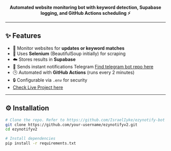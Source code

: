 <p align="center">
  <b>Automated website monitoring bot with keyword detection, Supabase logging, and GitHub Actions scheduling ⚡</b>
</p>

---

## ✨ Features
- 🔎 Monitor websites for **updates or keyword matches**
- 📡 Uses **Selenium** (BeautifulSoup initially) for scraping
- ☁️ Stores results in **Supabase**
- 🔔 Sends instant notifications Telegram [Find telegram bot repo here](https://github.com/IsraelIyke/ezynotify-bot)
- 🕒 Automated with **GitHub Actions** (runs every 2 minutes)
- 🔒 Configurable via `.env` for security
- [Check Live Project here](https://t.me/ezynotify_bot)

---

## ⚙️ Installation

```bash
# Clone the repo. Refer to https://github.com/IsraelIyke/ezynotify-bot for the 2nd part of the bot. This part only hosts the github action yml
git clone https://github.com/your-username/ezynotifyv2.git
cd ezynotifyv2

# Install dependencies
pip install -r requirements.txt
